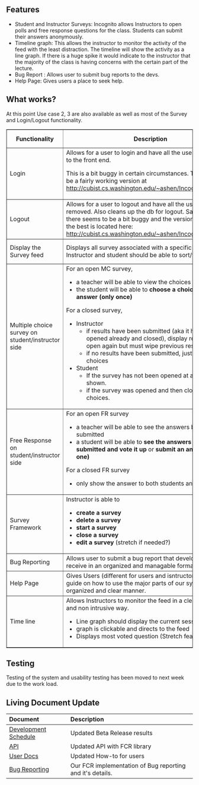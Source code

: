 ## Features ##

  * Student and Instructor Surveys: Incognito allows Instructors to open polls and free response questions for the class. Students can submit their answers anonymously.
  * Timeline graph: This allows the instructor to monitor the activity of the feed with the least distraction. The timeline will show the activity as a line graph. If there is a huge spike it would indicate to the instructor that the majority of the class is having concerns with the certain part of the lecture.
  * Bug Report : Allows user to submit bug reports to the devs.
  * Help Page: Gives users a place to seek help.

## What works? ##
At this point Use case 2, 3 are also available as well as most of the Survey and Login/Logout functionality.

<table cellpadding='5' border='1'>
<th>Functionality</th>
<th>Description</th>
<th>Front End</th>
<th>Back End</th>
<th>Dev Verification</th>
<th>PM(QA) Verification</th>

<tr>
<blockquote><td>
Login<br>
</td>
<td>
Allows for a user to login and have all the user data loaded to the front end.<br>
<p />This is a bit buggy in certain circumstances. There seems to be a fairly working version at <a href='http://cubist.cs.washington.edu/~ashen/Incognito/login.php'>http://cubist.cs.washington.edu/~ashen/Incognito/login.php</a>
</td>
<td>
Amanda<br>
</td>
<td>
Amanda<br>
</td>
<td>
0.5 days<br>
</td>
<td>
Yes, (Small <a href='http://code.google.com/p/classroom-presenter/issues/detail?id=22'>bug</a> on Instructor side)<br>
</td>
</tr></blockquote>

<tr>
<blockquote><td>
Logout<br>
</td>
<td>
Allows for a user to logout and have all the user data removed. Also cleans up the db for logout. Same as login, there seems to be a bit buggy and the version that works the best is located here: <a href='http://cubist.cs.washington.edu/~ashen/Incognito/login.php'>http://cubist.cs.washington.edu/~ashen/Incognito/login.php</a>.<br>
</td>
<td>
Amanda<br>
</td>
<td>
Amanda<br>
</td>
<td>
Yes<br>
</td>
<td>
Yes<br>
</td>
</tr></blockquote>

<tr>
<blockquote><td>
Display the Survey feed<br>
</td>
<td>
Displays all survey associated with a specific session. Instructor and student should be able to sort/filter.<br>
</td>
<td>
Mike<br>
</td>
<td>
Robert<br>
</td>
<td>
Yes (Student side)<br>
</td>
<td>
No<br>
</td>
</tr></blockquote>

<tr>
<blockquote><td>
Multiple choice survey on student/instructor side<br>
</td>
<td>
For an open MC survey,<br>
<ul><li>a teacher will be able to view the choices<br>
</li><li>the student will be able to <b>choose a choice and submit answer (only once)</b>
</li></ul>For a closed survey,<br>
<ul><li>Instructor<br>
<ul><li>if results have been submitted (aka it has been opened already and closed), display results. (can open again but must wipe previous results)<br>
</li><li>if no results have been submitted, just display choices<br>
</li></ul></li><li>Student<br>
<ul><li>If the survey has not been opened at all, no choices shown.<br>
</li><li>if the survey was opened and then closed, show choices.<br>
</li></ul></li></ul></td>
<td>
Mike<br>
</td>
<td>
Robert<br>
</td>
<td>
No<br>
</td>
<td>No</td>
</tr></blockquote>

<tr>
<blockquote><td>
Free Response on student/instructor side<br>
</td>
<td>
For an open FR survey<br>
<ul><li>a teacher will be able to see the answers being submitted<br>
</li><li>a student will be able to <b>see the answers being submitted and vote it up</b> or <b>submit an answer (only one)</b>
</li></ul>For a closed FR survey<br>
<ul><li>only show the answer to both students and isntructors<br>
</li></ul></td>
<td>
Mike<br>
</td>
<td>
Robert<br>
</td>
<td>Yes<br>
</td>
<td>Yes</td>
</tr>
<tr>
<td>
Survey Framework<br>
</td>
<td>
Instructor is able to<br>
</blockquote><ul><li><b>create a survey</b>
</li><li><b>delete a survey</b>
</li><li><b>start a survey</b>
</li><li><b>close a survey</b>
</li><li><b>edit a survey</b> (stretch if needed?)<br>
</li></ul><blockquote></td>
<td>
Mike<br>
</td>
<td>
Robert<br>
</td>
<td>
Yes<br>
</td>
<td>no</td>
</tr>
<tr>
<td>
Bug Reporting<br>
</td>
<td>
Allows user to submit a bug report that developers will receive in an organized and managable format.<br>
</td>
<td>
Christopher<br>
</td>
<td>
Christopher<br>
</td>
<td>
Yes<br>
</td>
<td>
No<br>
</td>
</tr>
<tr>
<td>
Help Page<br>
</td>
<td>
Gives Users (different for users and isntructors) a simple guide on how to use the major parts of our system in an organized and clear manner.<br>
</td>
<td>
Christopher<br>
</td>
<td>
Christopher<br>
</td>
<td>
Yes<br>
</td></blockquote>

<blockquote><td>
No<br>
</td>
</tr></blockquote>

<tr>
<blockquote><td>
Time line<br>
</td>
<td>
Allows Instructors to monitor the feed in a clear, concise and non intrusive way.<br>
</blockquote><ul><li>Line graph should display the current sessions activity.<br>
</li><li>graph is clickable and directs to the feed<br>
</li><li>Displays most voted question (Stretch feature if needed)<br>
</li></ul><blockquote></td>
<td>
Christine<br>
</td>
<td>
Robert<br>
</td>
<td>
Yes<br>
</td>
<td>
Yes<br>
</td></blockquote>

</tr>

</table>


## Testing ##
Testing of the system and usability testing has been moved to next week due to the work load.

## Living Document Update ##

| Document | Description |
|:---------|:------------|
| [Development Schedule](http://code.google.com/p/classroom-presenter/wiki/DevelopmentSchedule#Feature_Complete_Release_5/18) | Updated Beta Release results |
| [API](http://code.google.com/p/classroom-presenter/wiki/Api?ts=1305781016&updated=Api#Settings) | Updated API with FCR library |
| [User Docs](http://code.google.com/p/classroom-presenter/wiki/UserDocumentation) | Updated How-to for users |
| [Bug Reporting](http://code.google.com/p/classroom-presenter/wiki/BugReporting?ts=1305933870&updated=BugReporting) | Our FCR implementation of Bug reporting and it's details. |
